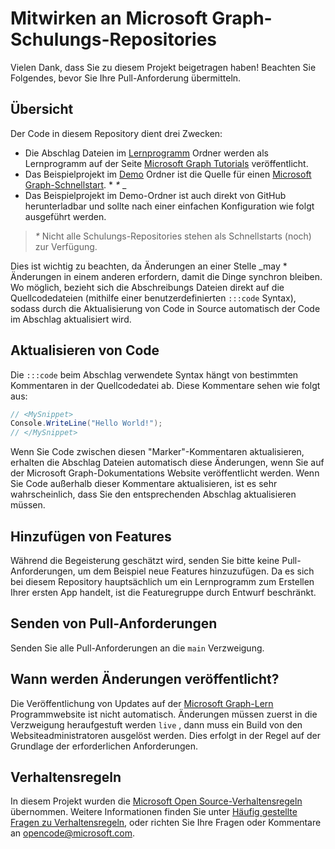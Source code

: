 # <a name="contributing-to-microsoft-graph-training-repositories"></a>Mitwirken an Microsoft Graph-Schulungs-Repositories

Vielen Dank, dass Sie zu diesem Projekt beigetragen haben! Beachten Sie Folgendes, bevor Sie Ihre Pull-Anforderung übermitteln.

## <a name="overview"></a>Übersicht

Der Code in diesem Repository dient drei Zwecken:

- Die Abschlag Dateien im [Lernprogramm](/tutorial) Ordner werden als Lernprogramm auf der Seite [Microsoft Graph Tutorials](https://docs.microsoft.com/graph/tutorials) veröffentlicht.
- Das Beispielprojekt im [Demo](/demo) Ordner ist die Quelle für einen [Microsoft Graph-Schnellstart](https://developer.microsoft.com/graph/quick-start). * *\** _
- Das Beispielprojekt im Demo-Ordner ist auch direkt von GitHub herunterladbar und sollte nach einer einfachen Konfiguration wie folgt ausgeführt werden.

> _*\**_ Nicht alle Schulungs-Repositories stehen als Schnellstarts (noch) zur Verfügung.

Dies ist wichtig zu beachten, da Änderungen an einer Stelle _may * Änderungen in einem anderen erfordern, damit die Dinge synchron bleiben. Wo möglich, bezieht sich die Abschreibungs Dateien direkt auf die Quellcodedateien (mithilfe einer benutzerdefinierten `:::code` Syntax), sodass durch die Aktualisierung von Code in Source automatisch der Code im Abschlag aktualisiert wird.

## <a name="updating-code"></a>Aktualisieren von Code

Die `:::code` beim Abschlag verwendete Syntax hängt von bestimmten Kommentaren in der Quellcodedatei ab. Diese Kommentare sehen wie folgt aus:

```csharp
// <MySnippet>
Console.WriteLine("Hello World!");
// </MySnippet>
```

Wenn Sie Code zwischen diesen "Marker"-Kommentaren aktualisieren, erhalten die Abschlag Dateien automatisch diese Änderungen, wenn Sie auf der Microsoft Graph-Dokumentations Website veröffentlicht werden. Wenn Sie Code außerhalb dieser Kommentare aktualisieren, ist es sehr wahrscheinlich, dass Sie den entsprechenden Abschlag aktualisieren müssen.

## <a name="adding-features"></a>Hinzufügen von Features

Während die Begeisterung geschätzt wird, senden Sie bitte keine Pull-Anforderungen, um dem Beispiel neue Features hinzuzufügen. Da es sich bei diesem Repository hauptsächlich um ein Lernprogramm zum Erstellen Ihrer ersten App handelt, ist die Featuregruppe durch Entwurf beschränkt.

## <a name="submitting-pull-requests"></a>Senden von Pull-Anforderungen

Senden Sie alle Pull-Anforderungen an die `main` Verzweigung.

## <a name="when-do-changes-get-published"></a>Wann werden Änderungen veröffentlicht?

Die Veröffentlichung von Updates auf der [Microsoft Graph-Lern](https://docs.microsoft.com/graph/tutorials) Programmwebsite ist nicht automatisch. Änderungen müssen zuerst in die Verzweigung heraufgestuft werden `live` , dann muss ein Build von den Websiteadministratoren ausgelöst werden. Dies erfolgt in der Regel auf der Grundlage der erforderlichen Anforderungen.

## <a name="code-of-conduct"></a>Verhaltensregeln

In diesem Projekt wurden die [Microsoft Open Source-Verhaltensregeln](https://opensource.microsoft.com/codeofconduct/) übernommen. Weitere Informationen finden Sie unter [Häufig gestellte Fragen zu Verhaltensregeln](https://opensource.microsoft.com/codeofconduct/faq/), oder richten Sie Ihre Fragen oder Kommentare an [opencode@microsoft.com](mailto:opencode@microsoft.com).
